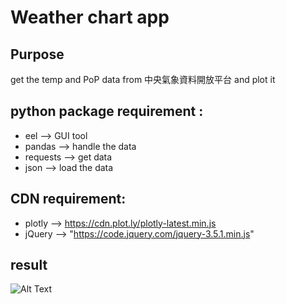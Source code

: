 # Weather chart app

## Purpose 
get the temp and PoP data from 中央氣象資料開放平台 and plot it


## python package requirement :
* eel --> GUI tool
* pandas --> handle the data
* requests --> get data
* json --> load the data


## CDN requirement: 
* plotly --> https://cdn.plot.ly/plotly-latest.min.js
* jQuery --> "https://code.jquery.com/jquery-3.5.1.min.js"


## result

![Alt Text](https://upload.cc/i1/2020/11/19/PdY7Tf.gif)

